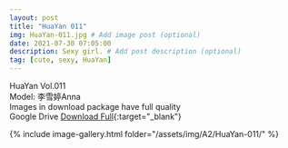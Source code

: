```yaml
---
layout: post
title: "HuaYan 011"
img: HuaYan-011.jpg # Add image post (optional)
date: 2021-07-30 07:05:00
description: Sexy girl. # Add post description (optional)
tag: [cute, sexy, HuaYan]
---
```

HuaYan Vol.011  
Model: 李雪婷Anna    
Images in download package have full quality                    
Google Drive [Download Full](http://gestyy.com/eoAGmL){:target="_blank"}

{% include image-gallery.html folder="/assets/img/A2/HuaYan-011/" %}
